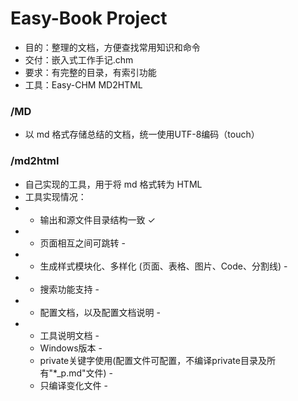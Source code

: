 # Easy-Book Project
* 目的：整理的文档，方便查找常用知识和命令
* 交付：嵌入式工作手记.chm
* 要求：有完整的目录，有索引功能
* 工具：Easy-CHM MD2HTML

### /MD
* 以 md 格式存储总结的文档，统一使用UTF-8编码（touch）

### /md2html
* 自己实现的工具，用于将 md 格式转为 HTML
* 工具实现情况：
* * 输出和源文件目录结构一致  ✓
* * 页面相互之间可跳转 -
* * 生成样式模块化、多样化 (页面、表格、图片、Code、分割线) -
* * 搜索功能支持 -
* * 配置文档，以及配置文档说明 -
* * 工具说明文档 -
  * Windows版本 -
  * private关键字使用(配置文件可配置，不编译private目录及所有"*_p.md"文件) -
  * 只编译变化文件 -
